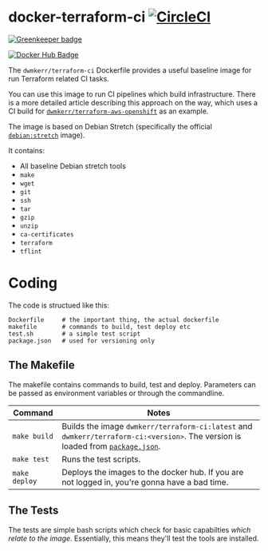 # docker-terraform-ci [![CircleCI](https://circleci.com/gh/dwmkerr/docker-terraform-ci.svg?style=shield)](https://circleci.com/gh/dwmkerr/docker-terraform-ci)

[![Greenkeeper badge](https://badges.greenkeeper.io/dwmkerr/docker-terraform-ci.svg)](https://greenkeeper.io/)

[![Docker Hub Badge](http://dockeri.co/image/dwmkerr/terraform-ci)](https://registry.hub.docker.com/u/dwmkerr/terraform-ci/)

The `dwmkerr/terraform-ci` Dockerfile provides a useful baseline image for run Terraform related CI tasks.

You can use this image to run CI pipelines which build infrastructure. There is a more detailed article describing this approach on the way, which uses a CI build for [`dwmkerr/terraform-aws-openshift`](https://github.com/dwmkerr/terraform-aws-openshift) as an example.

The image is based on Debian Stretch (specifically the official [`debian:stretch`](https://hub.docker.com/_/debian/) image).

It contains:

- All baseline Debian stretch tools
- `make`
- `wget`
- `git`
- `ssh`
- `tar`
- `gzip`
- `unzip`
- `ca-certificates`
- `terraform`
- `tflint`

# Coding

The code is structued like this:

```
Dockerfile     # the important thing, the actual dockerfile
makefile       # commands to build, test deploy etc
test.sh        # a simple test script
package.json   # used for versioning only
```

## The Makefile

The makefile contains commands to build, test and deploy. Parameters can be passed as environment variables or through the commandline.

| Command                  | Notes                             |
|--------------------------|-----------------------------------|
| `make build`             | Builds the image `dwmkerr/terraform-ci:latest` and `dwmkerr/terraform-ci:<version>`. The version is loaded from [`package.json`](./package.json). |
| `make test`              | Runs the test scripts. |
| `make deploy`            | Deploys the images to the docker hub. If you are not logged in, you're gonna have a bad time. |

## The Tests

The tests are simple bash scripts which check for basic capabilties *which relate to the image*. Essentially, this means they'll test the tools are installed.
